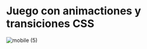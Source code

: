 <h1>Juego con animactiones y transiciones CSS </h1>


![mobile (5)](https://github.com/andreacampog/animationLand/assets/112191466/013372f8-2bf7-402f-9fdf-ca5b7edcb4de)
